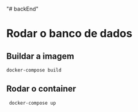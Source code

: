 "# backEnd" 

# Rodar o banco de dados

## Buildar a imagem
 `docker-compose build `

## Rodar o container
` docker-compose up`
